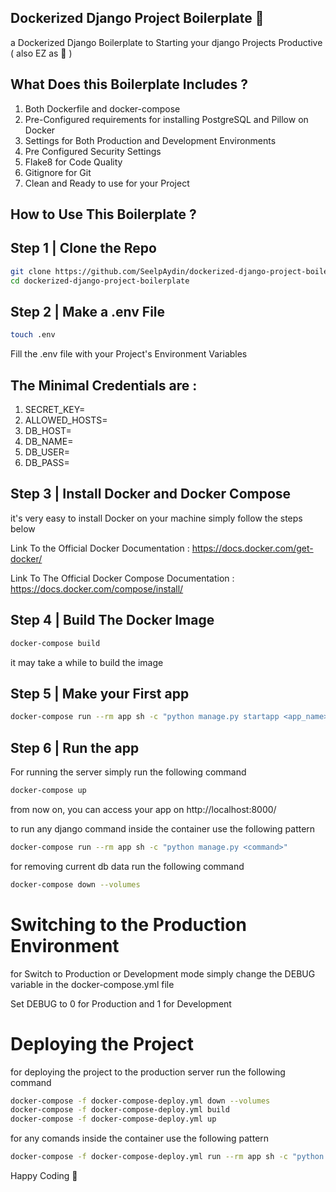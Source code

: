 ## Dockerized Django Project Boilerplate 🐋

a Dockerized Django Boilerplate to Starting your django Projects Productive ( also EZ as 🥧 )

## What Does this Boilerplate Includes ?

1. Both Dockerfile and docker-compose
2. Pre-Configured requirements for installing PostgreSQL and Pillow on Docker
3. Settings for Both Production and Development Environments
4. Pre Configured Security Settings
5. Flake8 for Code Quality
6. Gitignore for Git
7. Clean and Ready to use for your Project

## How to Use This Boilerplate ?

## Step 1 | Clone the Repo

```sh
git clone https://github.com/SeelpAydin/dockerized-django-project-boilerplate.git
cd dockerized-django-project-boilerplate
```

## Step 2 | Make a .env File

```sh
touch .env
```

Fill the .env file with your Project's Environment Variables

## The Minimal Credentials are :

1. SECRET_KEY=
2. ALLOWED_HOSTS=
3. DB_HOST=
4. DB_NAME=
5. DB_USER=
6. DB_PASS=

## Step 3 | Install Docker and Docker Compose

it's very easy to install Docker on your machine
simply follow the steps below

Link To the Official Docker Documentation : https://docs.docker.com/get-docker/

Link To The Official Docker Compose Documentation : https://docs.docker.com/compose/install/

## Step 4 | Build The Docker Image

```sh
docker-compose build
```

it may take a while to build the image

## Step 5 | Make your First app

```sh
docker-compose run --rm app sh -c "python manage.py startapp <app_name>"
```

## Step 6 | Run the app

For running the server simply run the following command

```sh
docker-compose up
```

from now on, you can access your app on http://localhost:8000/

to run any django command inside the container use the following pattern

```sh
docker-compose run --rm app sh -c "python manage.py <command>"
```

for removing current db data run the following command

```sh
docker-compose down --volumes
```

# Switching to the Production Environment

for Switch to Production or Development mode simply change the DEBUG variable in the docker-compose.yml file

Set DEBUG to 0 for Production and 1 for Development

# Deploying the Project

for deploying the project to the production server run the following command

```sh
docker-compose -f docker-compose-deploy.yml down --volumes
docker-compose -f docker-compose-deploy.yml build
docker-compose -f docker-compose-deploy.yml up
```

for any comands inside the container use the following pattern

```sh
docker-compose -f docker-compose-deploy.yml run --rm app sh -c "python manage.py <command>"
```

Happy Coding 🥳
